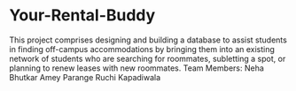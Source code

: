 # Your-Rental-Buddy
This project comprises designing and building a database to assist students in finding off-campus accommodations by bringing them into an existing network of students who are searching for roommates, subletting a spot, or planning to renew leases with new roommates.
Team Members:
Neha Bhutkar
Amey Parange
Ruchi Kapadiwala
